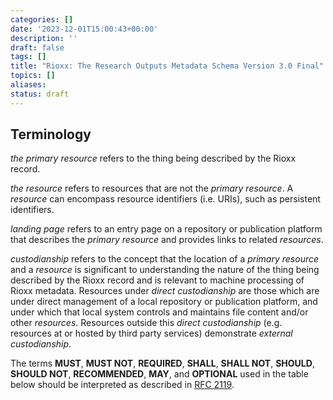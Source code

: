 ```yaml
---
categories: []
date: '2023-12-01T15:00:43+00:00'
description: ''
draft: false
tags: []
title: "Rioxx: The Research Outputs Metadata Schema Version 3.0 Final"
topics: []
aliases:
status: draft
---
```


## Terminology

*the primary resource* refers to the thing being described by the Rioxx record.

*the resource* refers to resources that are not the *primary resource*. A *resource* can encompass resource identifiers (i.e. URIs), such as persistent identifiers.

*landing page* refers to an entry page on a repository or publication platform that describes the *primary resource* and provides links to related *resources*. 

*custodianship* refers to the concept that the location of a *primary resource* and a *resource* is significant to understanding the nature of the thing being described by the Rioxx record and is relevant to machine processing of Rioxx metadata. Resources under *direct custodianship* are those which are under direct management of a local repository or publication platform, and under which that local system controls and maintains file content and/or other *resources*. Resources outside this *direct custodianship* (e.g. resources at or hosted by third party services) demonstrate *external custodianship*. 

The terms **MUST**, **MUST NOT**, **REQUIRED**, **SHALL**, **SHALL NOT**, **SHOULD**, **SHOULD NOT**, **RECOMMENDED**, **MAY**, and **OPTIONAL** used in the table below should be interpreted as described in [RFC 2119](http://www.ietf.org/rfc/rfc2119.txt).
